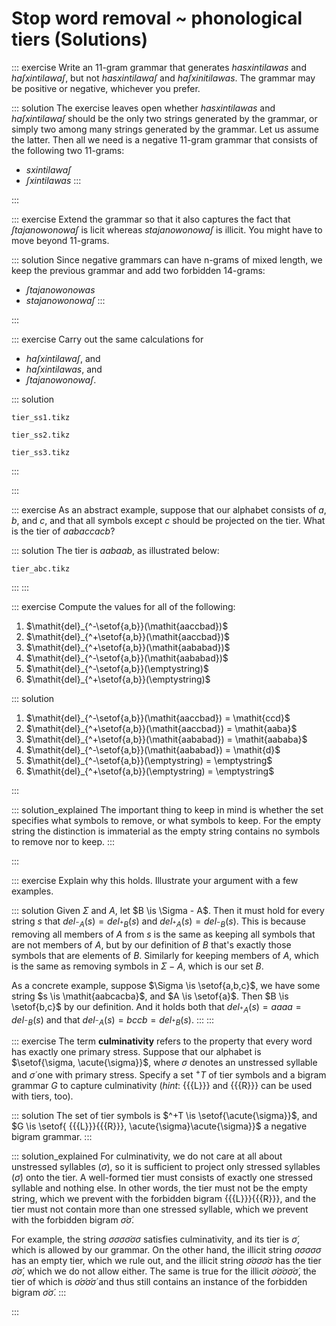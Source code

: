 # Stop word removal ~ phonological tiers (Solutions)

::: exercise
Write an 11-gram grammar that generates *hasxintilawas* and *haʃxintilawaʃ*, but not *hasxintilawaʃ* and *haʃxinitilawas*.
The grammar may be positive or negative, whichever you prefer.

::: solution
The exercise leaves open whether *hasxintilawas* and *haʃxintilawaʃ* should be the only two strings generated by the grammar, or simply two among many strings generated by the grammar.
Let us assume the latter.
Then all we need is a negative 11-gram grammar that consists of the following two 11-grams:

- *sxintilawaʃ*
- *ʃxintilawas*
:::

:::

::: exercise
Extend the grammar so that it also captures the fact that *ʃtajanowonowaʃ* is licit whereas *stajanowonowaʃ* is illicit.
You might have to move beyond 11-grams.

::: solution
Since negative grammars can have n-grams of mixed length, we keep the previous grammar and add two forbidden 14-grams:

- *ʃtajanowonowas*
- *stajanowonowaʃ*
:::

:::

::: exercise
Carry out the same calculations for

- *haʃxintilawaʃ*, and
- *haʃxintilawas*, and
- *ʃtajanowonowaʃ*.

::: solution
~~~ {.include-tikz size=mid}
tier_ss1.tikz
~~~
~~~ {.include-tikz size=mid}
tier_ss2.tikz
~~~
~~~ {.include-tikz size=mid}
tier_ss3.tikz
~~~
:::

:::

::: exercise
As an abstract example, suppose that our alphabet consists of $a$, $b$, and $c$, and that all symbols except $c$ should be projected on the tier.
What is the tier of $\mathit{aabaccacb}$?

::: solution
The tier is $\mathit{aabaab}$, as illustrated below:

~~~ {.include-tikz size=mid}
tier_abc.tikz
~~~
:::
:::

::: exercise
Compute the values for all of the following:

1. $\mathit{del}_{^-\setof{a,b}}(\mathit{aaccbad})$
1. $\mathit{del}_{^+\setof{a,b}}(\mathit{aaccbad})$
1. $\mathit{del}_{^+\setof{a,b}}(\mathit{aababad})$
1. $\mathit{del}_{^-\setof{a,b}}(\mathit{aababad})$
1. $\mathit{del}_{^-\setof{a,b}}(\emptystring)$
1. $\mathit{del}_{^+\setof{a,b}}(\emptystring)$

::: solution
1. $\mathit{del}_{^-\setof{a,b}}(\mathit{aaccbad}) = \mathit{ccd}$
1. $\mathit{del}_{^+\setof{a,b}}(\mathit{aaccbad}) = \mathit{aaba}$
1. $\mathit{del}_{^+\setof{a,b}}(\mathit{aababad}) = \mathit{aababa}$
1. $\mathit{del}_{^-\setof{a,b}}(\mathit{aababad}) = \mathit{d}$
1. $\mathit{del}_{^-\setof{a,b}}(\emptystring) = \emptystring$
1. $\mathit{del}_{^+\setof{a,b}}(\emptystring) = \emptystring$

:::

::: solution_explained
The important thing to keep in mind is whether the set specifies what symbols to remove, or what symbols to keep.
For the empty string the distinction is immaterial as the empty string contains no symbols to remove nor to keep.
:::

:::

::: exercise
Explain why this holds.
Illustrate your argument with a few examples.

::: solution
Given $\Sigma$ and $A$, let $B \is \Sigma - A$.
Then it must hold for every string $s$ that
$\mathit{del}_{^-A}(s) = \mathit{del}_{^+B}(s)$
and
$\mathit{del}_{^+A}(s) = \mathit{del}_{^-B}(s)$.
This is because removing all members of $A$ from $s$ is the same as keeping all symbols that are not members of $A$, but by our definition of $B$ that's exactly those symbols that are elements of $B$.
Similarly for keeping members of $A$, which is the same as removing symbols in $\Sigma - A$, which is our set $B$.

As a concrete example, suppose $\Sigma \is \setof{a,b,c}$, we have some string $s \is \mathit{aabcacba}$, and $A \is \setof{a}$.
Then $B \is \setof{b,c}$ by our definition.
And it holds both that $\mathit{del}_{^+A}(s) = \mathit{aaaa} = \mathit{del}_{^-B}(s)$ and that $\mathit{del}_{^-A}(s) = \mathit{bccb} = \mathit{del}_{^+B}(s)$.
:::
:::

::: exercise
The term **culminativity** refers to the property that every word has exactly one primary stress.
Suppose that our alphabet is $\setof{\sigma, \acute{\sigma}}$, where $\sigma$ denotes an unstressed syllable and $\acute{\sigma}$ one with primary stress.
Specify a set $^+T$ of tier symbols and a bigram grammar $G$ to capture culminativity (*hint*: {{{L}}} and {{{R}}} can be used with tiers, too).

::: solution
The set of tier symbols is $^+T \is \setof{\acute{\sigma}}$, and $G \is \setof{ {{{L}}}{{{R}}}, \acute{\sigma}\acute{\sigma}}$ a negative bigram grammar.
:::

::: solution_explained
For culminativity, we do not care at all about unstressed syllables ($\sigma$), so it is sufficient to project only stressed syllables ($\acute{\sigma}$) onto the tier.
A well-formed tier must consists of exactly one stressed syllable and nothing else.
In other words, the tier must not be the empty string, which we prevent with the forbidden bigram {{{L}}}{{{R}}}, and the tier must not contain more than one stressed syllable, which we prevent with the forbidden bigram $\acute{\sigma} \acute{\sigma}$.

For example, the string $\sigma \sigma \sigma \acute{\sigma} \sigma \sigma$ satisfies culminativity, and its tier is $\acute{\sigma}$, which is allowed by our grammar.
On the other hand, the illicit string $\sigma \sigma \sigma \sigma \sigma$ has an empty tier, which we rule out, and the illicit string $\acute{\sigma} \sigma \sigma \acute{\sigma} \sigma$ has the tier $\acute{\sigma} \acute{\sigma}$, which we do not allow either.
The same is true for the illicit $\acute{\sigma} \acute{\sigma} \sigma \acute{\sigma} \acute{\sigma}$, the tier of which is $\acute{\sigma} \acute{\sigma} \acute{\sigma} \acute{\sigma}$ and thus still contains an instance of the forbidden bigram $\acute{\sigma}\acute{\sigma}$.
:::

:::
